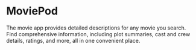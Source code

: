 # MoviePod
The movie app provides detailed descriptions for any movie you search. Find comprehensive information, including plot summaries, cast and crew details, ratings, and more, all in one convenient place.
